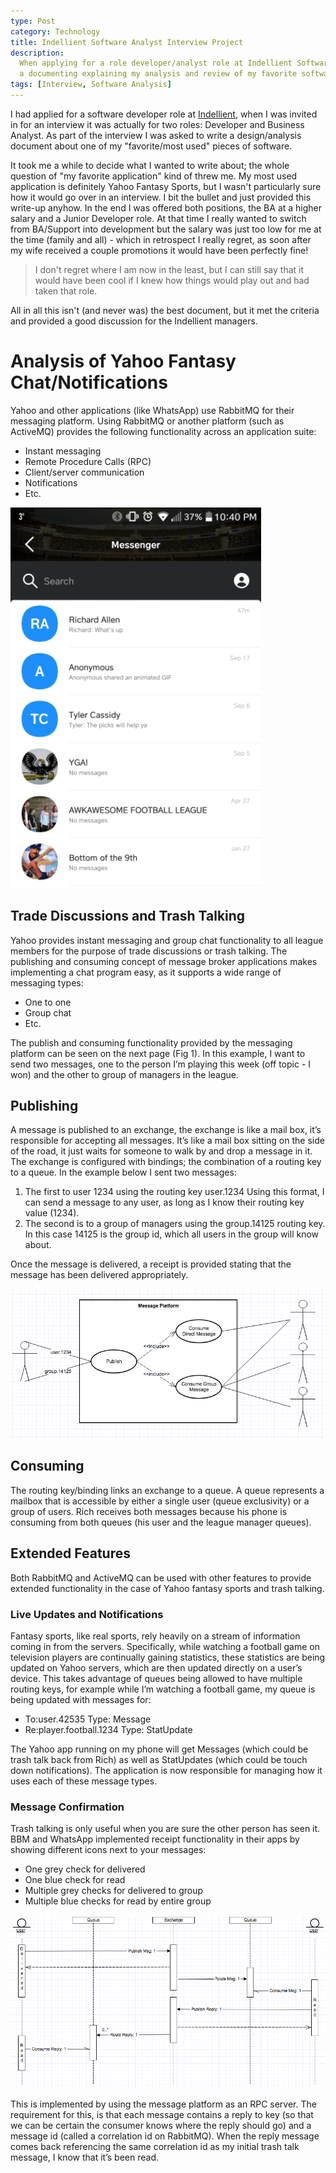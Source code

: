 ```yaml
---
type: Post
category: Technology
title: Indellient Software Analyst Interview Project
description:
  When applying for a role developer/analyst role at Indellient Software, part of the application process was to write
  a documenting explaining my analysis and review of my favorite software, for discussion during the interview.
tags: [Interview, Software Analysis]
---
```


I had applied for a software developer role at [Indellient](https://www.indellient.com/), when I was invited in for an interview it was actually for two roles: Developer and Business Analyst. As part of the interview I was asked to write a design/analysis document about one of my "favorite/most used" pieces of software.

It took me a while to decide what I wanted to write about; the whole question of "my favorite application" kind of threw me. My most used application is definitely Yahoo Fantasy Sports, but I wasn't particularly sure how it would go over in an interview. I bit the bullet and just provided this write-up anyhow. In the end I was offered both positions, the BA at a higher salary and a Junior Developer role. At that time I really wanted to switch from BA/Support into development but the salary was just too low for me at the time (family and all) - which in retrospect I really regret, as soon after my wife received a couple promotions it would have been perfectly fine!

> I don't regret where I am now in the least, but I can still say that it would have been cool if I knew how things would play out and had taken that role.

All in all this isn't (and never was) the best document, but it met the criteria and provided a good discussion for the Indellient managers.

# Analysis of Yahoo Fantasy Chat/Notifications

Yahoo and other applications (like WhatsApp) use RabbitMQ for their messaging platform. Using RabbitMQ or another platform (such as ActiveMQ) provides the following functionality across an application suite:

- Instant messaging
- Remote Procedure Calls (RPC)
- Client/server communication
- Notifications
- Etc.

![Yahoo Fantasy Chat](./yahoo-chat.png)

## Trade Discussions and Trash Talking

Yahoo provides instant messaging and group chat functionality to all league members for the purpose of trade discussions or trash talking. The publishing and consuming concept of message broker applications makes implementing a chat program easy, as it supports a wide range of messaging types:

- One to one
- Group chat
- Etc.

The publish and consuming functionality provided by the messaging platform can be seen on the next page (Fig 1). In this example, I want to send two messages, one to the person I’m playing this week (off topic - I won) and the other to group of managers in the league.

## Publishing

A message is published to an exchange, the exchange is like a mail box, it’s responsible for accepting all messages. It’s like a mail box sitting on the side of the road, it just waits for someone to walk by and drop a message in it. The exchange is configured with bindings; the combination of a routing key to a queue. In the example below I sent two messages:

1. The first to user 1234 using the routing key user.1234 Using this format, I can send a message to any user, as long as I know their routing key value (1234).
2. The second is to a group of managers using the group.14125 routing key. In this case 14125 is the group id, which all users in the group will know about.

Once the message is delivered, a receipt is provided stating that the message has been delivered appropriately.

![Publishing and Consuming](./yahoo-chat-pub-sub.png)

## Consuming

The routing key/binding links an exchange to a queue. A queue represents a mailbox that is accessible by either a single user (queue exclusivity) or a group of users. Rich receives both messages because his phone is consuming from both queues (his user and the league manager queues).

## Extended Features

Both RabbitMQ and ActiveMQ can be used with other features to provide extended functionality in the case of Yahoo fantasy sports and trash talking.

### Live Updates and Notifications

Fantasy sports, like real sports, rely heavily on a stream of information coming in from the servers. Specifically, while watching a football game on television players are continually gaining statistics, these statistics are being updated on Yahoo servers, which are then updated directly on a user’s device. This takes advantage of queues being allowed to have multiple routing keys, for example while I’m watching a football game, my queue is being updated with messages for:

- To:user.42535 Type: Message
- Re:player.football.1234 Type: StatUpdate

The Yahoo app running on my phone will get Messages (which could be trash talk back from Rich) as well as StatUpdates (which could be touch down notifications). The application is now responsible for managing how it uses each of these message types.

### Message Confirmation

Trash talking is only useful when you are sure the other person has seen it. BBM and WhatsApp implemented receipt functionality in their apps by showing different icons next to your messages:

- One grey check for delivered
- One blue check for read
- Multiple grey checks for delivered to group
- Multiple blue checks for read by entire group

![Communication UML](./yahoo-chat-uml.png)

This is implemented by using the message platform as an RPC server. The requirement for this, is that each message contains a reply to key (so that we can be certain the consumer knows where the reply should go) and a message id (called a correlation id on RabbitMQ). When the reply message comes back referencing the same correlation id as my initial trash talk message, I know that it’s been read.
